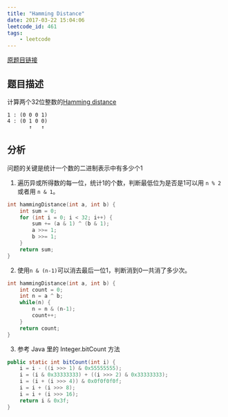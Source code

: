 ```yaml
---
title: "Hamming Distance"
date: 2017-03-22 15:04:06
leetcode_id: 461
tags:
    - leetcode
---
```


[原题目链接](https://leetcode.com/problems/hamming-distance/#/description)

## 题目描述
计算两个32位整数的[Hamming distance](https://en.wikipedia.org/wiki/Hamming_distance)
```text
1 : (0 0 0 1)
4 : (0 1 0 0)
       ↑   ↑
```

## 分析
问题的关键是统计一个数的二进制表示中有多少个1
1. 遍历异或所得数的每一位，统计1的个数，判断最低位为是否是1可以用 `n % 2` 或者用 `n & 1`。
```c
int hammingDistance(int a, int b) {
    int sum = 0;
	for (int i = 0; i < 32; i++) {
		sum += (a & 1) ^ (b & 1);
		a >>= 1;
		b >>= 1;
	}
	return sum;
}
```
2. 使用`n & (n-1)`可以消去最后一位1，判断消到0一共消了多少次。
```c
int hammingDistance(int a, int b) {
	int count = 0;
	int n = a ^ b;
	while(n) {
		n = n & (n-1);
		count++;
	}
	return count;
}
```
3. 参考 Java 里的 Integer.bitCount 方法
```java
public static int bitCount(int i) {
    i = i - ((i >>> 1) & 0x55555555);
    i = (i & 0x33333333) + ((i >>> 2) & 0x33333333);
    i = (i + (i >>> 4)) & 0x0f0f0f0f;
    i = i + (i >>> 8);
    i = i + (i >>> 16);
    return i & 0x3f;
}
```

